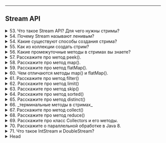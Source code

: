 
---
## Stream API



<details>
        <summary>53.  Что такое Stream API? Для чего нужны стримы?</summary>

## Что такое Stream API? Для чего нужны стримы?

`Stream API` в **Java** – это инструмент для удобной и эффективной обработки коллекций в функциональном стиле.

🔹 **Ключевые особенности**:
* Позволяет **фильтровать**, **сортировать**, **преобразовывать** и **агрегировать** данные.
* Поддерживает **цепочки операций** за счет разделения на промежуточные 
  (_возвращают новый `Stream`_) и терминальные (_возвращают результат_).
* **Не изменяет** исходные коллекции, а создает **новые**.
* Позволяет **использовать многопоточность** (`parallelStream()`).

🎯 **Зачем нужны стримы?**
* ✅ **Упрощают работу с коллекциями** – меньше кода, выше читаемость.
* ✅ **Улучшают производительность** – ленивые вычисления, потоковая обработка.
* ✅ **Делают код декларативным** – "`что делать`", а не "`как делать`".

Стримы делают код **чистым**, **лаконичным** и **эффективным**. 🚀

```text
***** из методички *****
Интерфейс java.util.Stream представляет собой последовательность элементов, над которой можно производить различные операции.
Операции над стримами бывают или промежуточными или терминальными. Терминальные операции возвращают результат определенного типа, а промежуточные операции возвращают тот же стрим. Таким образом вы можете строить цепочки из несколько операций над одним и тем же стримом.
Его задача - упростить работу с наборами данных, в частности, упростить операции фильтрации, сортировки и другие манипуляции с данными.
```
---
</details>




<details>
        <summary>54. Почему Stream называют ленивым?</summary>

## Почему Stream называют ленивым?

`Stream` называют **ленивым**, потому что промежуточные операции (`map()`, `filter()`, `sorted()` и т. д.) 
не выполняются сразу, а **откладываются** до вызова **терминального** метода 
(`forEach()`, `collect()`, `reduce()` и т. д.). Это позволяет Java выполнять операции эффективно, обрабатывая данные только по необходимости.

```text
***** из методички *****
Методы не будут выполняться пока не будет вызван терминальный метод
```
---
</details>



<details>
        <summary>54. Какие существуют способы создания стрима?</summary>

## Какие существуют способы создания стрима?

В **Java Stream API** существует несколько способов создания **стрима**:

🔹 **Базовые способы**:
* **Пустой стрим** → `Stream.empty()`
* **Из коллекции** (`List`, `Set`) → `list.stream()`
* **Из** `Map` → `map.entrySet().stream()`
* **Из массива** → `Arrays.stream(array)`
* **Из заданных элементов** → `Stream.of("1", "2", "3")`

🔹 **Из различных источников**:
* **Из** `BufferedReader` → `reader.lines()` (_поток строк_)
* **Из файловой системы** → `Files.list(path)`, `Files.walk(path)` (_директории/файлы_)
* **Из строки** → `"text".chars()` (`IntStream` _с кодами символов_)

🔹 **Динамическое создание**:
* **Генерация** (`Supplier`) → `Stream.generate(supplier)` (`бесконечный поток`)
* **Итерация** (`UnaryOperator`) → `Stream.iterate(seed, f)` (_последовательность значений_)
* **Диапазоны** (`IntStream`, `LongStream`) → `IntStream.range(1, 10)`, `rangeClosed(1, 10)`
* **Объединение стримов** → `Stream.concat(stream1, stream2)`

**Стрим** можно получить практически **из любого источника данных**. 🚀

```text
***** из методички *****
 Пустой стрим: Stream.empty()
 Стрим из List: list.stream()
 Стрим из Map: map.entrySet().stream()
 Стрим из массива: Arrays.stream(array)
 Стрим из указанных элементов: Stream.of("1", "2", "3")
-Можно получить из BufferedReader при помощи метода lines(), который вернет поток строк из потока символов.
-Из директории на диске при помощи методов Files.list() и Files.walk()
-Можно получить из строки методом chars(), будет IntStream с символами.
-Можно порождать динамически, генерировать при помощи supplier.
-Итерированием какой-то функции
-Можно получить диапазон чисел в виде стрима range и rangeClosed
-Конкатенацией других стримов

```
---
</details>



<details>
        <summary>55. Как из коллекции создать стрим?</summary>

## Как из коллекции создать стрим?

Любая коллекция (`List`, `Set`, `Queue`) поддерживает создание стрима с помощью метода `.stream()`.

📌 Пример:
```java
Collection<String> collection = Arrays.asList("a1", "a2", "a3");
Stream<String> stream = collection.stream();
```
🔹 Дополнительно:
* Параллельный стрим → `collection.parallelStream()` (_для многопоточной обработки_)
* Из `Map` → `map.entrySet().stream()` (_так как `Map` сам по себе **не является** `Collection`_)

```text
***** из методички *****
Collection<String> collection = Arrays.asList("a1", "a2", "a3");
Stream<String> streamFromCollection = collection.stream();
```
---
</details>



<details>
        <summary>56. Какие промежуточные методы в стримах вы знаете?</summary>

## Какие промежуточные методы в стримах вы знаете?

🔹 Основные промежуточные методы:   
✔ `filter(Predicate<T>)` – **фильтрует** элементы по условию.   
✔ `map(Function<T, R>)` – **преобразует** элементы (_например_, `String → Integer`).   
✔ `flatMap(Function<T, Stream<R>>)` – **превращает** элементы в стримы и объединяет их.   
✔ `limit(long n)` – **ограничивает** поток `n` первыми элементами.   
✔ `skip(long n)` – **пропускает** `n` первых элементов.   
✔ `distinct()` – убирает **дубликаты**.   
✔ `sorted(Comparator<T>)` – **сортирует** элементы (_по умолчанию – естественная сортировка_).   
✔ `peek(Consumer<T>)` – выполняет **действие** с элементами (_например, для логирования_).   
✔ `Stream.concat(Stream s1, Stream s2)` – **объединяет** два стрима.   

⚡ **Важно**: Все эти методы не изменяют исходную коллекцию, а создают новый поток данных.

```text
***** из методички *****
filter(boolean - Predicate)
map()
flatMap()
limit(n)
skip(n)
concat(Stream s1, Stream s2)
peek(someFunction)
distinct()
sorted()
```
---
</details>



<details>
        <summary>57. Расскажите про метод peek().</summary>

## Расскажите про метод `peek()`.

`peek()` – это промежуточный метод стрима, для **отладочных действий** 
с каждым элементом **без изменения его структуры** // _но **не модифицирует** данные_.   
Иинкапсулирует `Consumer<T>`.

**Отличие от `map()`**
* `map()` → **преобразует** элемент, возвращая **новый** объект.
* `peek()` → выполняет действие и возвращает **тот же самый объект**    
(_можно изменить его внутреннее состояние, но сам объект остается тем же_).

**Когда использовать `peek()`?**
* ✔ Для **отладки** и **логирования** (_можно посмотреть, как изменяются элементы в стриме_).
* ✔ Для **побочных** эффектов (_например, изменить состояние объекта перед следующим шагом обработки_).

💡 **Важно**: `peek()` выполняется **лениво**, как и все **промежуточные** операции. 
Он сработает **только при вызове терминального метода** (_например_, `collect()`).

⚠ **Не рекомендуется** использовать `peek()` вместо `forEach()`, 
если ваша цель – просто обработка элементов без дальнейших преобразований.   

✅ Изменить элементы в потоке **возможно**, но это ❗**нарушение**❗ концепции **Stream API**, 
так как `peek()` задуман **для отладки**, а не трансформации. // Для изменений используй `map()`.

```text
***** из методички *****
Предполагается, что map() получает на вход один объект, а возвращает другой. Возможно, того же типа, но другой. peek() - это частный случай map(), который возвращает тот же самый объект, который получил на входе, возможно, с изменённым внутренним состоянием. Конечно, можно использовать для этого map(), но есть нюансы. Во-первых, peek() на одну строчку короче - не нужно писать return, Java и так знает, что нужно возвращать. Во-вторых, вы страхуетесь от ошибок - из peek() невозможно вернуть не тот объект, который пришёл на вход.
```
---
</details>



<details>
        <summary>58. Расскажите про метод map().</summary>

## Расскажите про метод `map()`.

Метод `map()` – это **промежуточный** метод, **преобразует каждый элемент** 
по заданному правилу и возвращает **новый поток** с измененными значениями.   
Инкапсулирует **внутренний итератор**, Реализован через `Spliterator` и **Pipeline API**

**Как работает?**
* Принимает **функцию-преобразователь** (`Function<T, R>`).
* Применяет её к **каждому** элементу стрима.
* Возвращает **новый стрим** с преобразованными элементами.

**Когда использовать?**
* ✔ Для **изменения формата** данных (_например, преобразование `String` в `Integer`_).
* ✔ Для **извлечения** вложенных данных из объектов (_например, получение имен из списка пользователей_).

💡 **Важно**: `map()` **не изменяет** сами объекты, а создает **новый стрим** с преобразованными значениями.   
Если требуется работать с вложенными коллекциями, вместо `map()` лучше использовать `flatMap()`.

```text
***** из методички *****
Метод map() заданным образом 
преобразует каждый элемент стрима, 
потом преобразует все объекты 
в итоговый стрим. 
```
---
</details>



<details>
        <summary>59. Расскажите про метод flatMap().</summary>

## Расскажите про метод `flatMap()`.

Метод `flatMap()` используется для **разворачивания вложенных структур** 
и объединения элементов из _подстримов_ **в один общий** поток.

**Как работает?**   
* Принимает **функцию-преобразователь**, которая для **каждого** элемента возвращает **новый** стрим.   
* Затем **объединяет** (_разворачивает_) все полученные подстримы **в один итоговый** стрим.   

**Чем отличается от `map()`?**   
* `map()` – просто **преобразует** элементы (`1:1`).   
* `flatMap()` – **разворачивает** вложенные структуры, создавая **один общий** стрим (`1:N`).   
  _`flatMap()` фактически включает в себя `map()` + `flatten()`_

**Когда использовать?**   
* ✔ Когда элементы представляют коллекции или потоки и их нужно **объединить**.   
* ✔ Когда **из одного** элемента нужно создать **несколько** в итоговом стриме.   

💡 **Важно**: flatMap() не просто заменяет элементы, а разглаживает их в один поток, устраняя вложенность.   

```java
List<List<String>> listOfLists = List.of(
    List.of("apple", "banana"), 
    List.of("cherry", "date")
);

List<String> flatList = listOfLists.stream()
        .flatMap(List::stream) // Преобразуем каждый внутренний список в поток его элементов
        .collect(Collectors.toList()); // Собираем результат в обычный список

System.out.println(flatList); // [apple, banana, cherry, date]
```
```text
***** из методички *****
flatMap возвращает по стриму для каждого объекта в первоначальном стриме, а затем результирующие потоки объединяются в исходный стрим. (Похоже на map, но может создавать из одного элемента несколько)
```
---
</details>



<details>
        <summary>60. Чем отличаются методы map() и flatMap().</summary>

## Чем отличаются методы `map()` и `flatMap()`.

| Метод     | Описание                                                        | Возвращаемый результат                  |
|-----------|-----------------------------------------------------------------|-----------------------------------------|
| `map()`   | Преобразует каждый элемент **в один новый** объект.                 | Один элемент → один элемент (`1:1`).      |
| `flatMap()`| Преобразует каждый элемент **в поток объектов** и затем **объединяет все потоки** в один. | Один элемент → несколько элементов (`1:N`). |

 **Ключевые отличия:**   
✅ `map()` → используется для простых преобразований (например, String → Integer).  
✅ `flatMap()` → используется для работы с вложенными структурами (например, списки внутри списка).   

💡 **Простыми словами**:   
`map()` просто **меняет** элементы, а   
`flatMap()` разглаживает вложенные структуры **в один общий** поток.

```text
***** из методички *****
map для каждого объекта в стриме возвращает по 1 объекту, потом преобразует все объекты в итоговый стрим. flatMap возвращает по стриму для каждого объекта в первоначальном стриме, а затем результирующие потоки объединяются в исходный стрим.
```
---
</details>



<details>
        <summary>61. Расскажите про метод filter()</summary>

## Расскажите про метод `filter()`

Метод `filter()` используется для **фильтрации элементов** в потоке по заданному **условию**.

**Как работает?**   
* Принимает **предикат** (`Predicate<T>`) – функцию, которая проверяет элементы на `true` или `false`.
* Оставляет в стриме только те элементы, которые **прошли** проверку (`true`).
* Возвращает **новый** стрим с **отфильтрованными** элементами.

**Когда использовать?**   
* ✔ **Фильтрация данных** (_например, оставить только четные числа_).
* ✔ **Удаление** ненужных элементов (_например, исключить `null` или пустые строки_).

💡 **Важно**: `filter()` **не изменяет** сами элементы, а просто **отбирает** нужные.

```text
***** из методички *****
фильтрует стрим, возвращая только те элементы, что проходят по условию (Predicate)
Проверяет значение на “true” и “false”
```
---
</details>



<details>
        <summary>62. Расскажите про метод limit()</summary>

## Расскажите про метод `limit()`

Метод `limit(n)` используется для **ограничения количества элементов** в стриме.

**Как работает?**
* Возвращает **новый поток**, содержащий **не более** `n` элементов из исходного стрима.
* Если в потоке **меньше** `n` элементов, вернет **все доступные**.
* Остальные элементы **отбрасываются**.

**Когда использовать?**
* ✔ Для получения **первых** `n` элементов из потока.
* ✔ Для **оптимизации обработки данных** (_например, при работе с большими коллекциями_).

💡 Важно: `limit(n)` работает **лениво** и **останавливает** обработку 
после получения `n` элементов, что **повышает эффективность**.

```text
***** из методички *****
 limit(n) - возвращает новый поток, ограниченный n-результатами
```
---
</details>



<details>
        <summary>63. Расскажите про метод skip()</summary>

## Расскажите про метод `skip()`

Метод `skip(n)` используется для **пропуска первых** `n` элементов в потоке.

**Как работает?**
* Возвращает **новый поток**, **исключая первые** `n` элементов.
* Если в потоке **меньше** `n` элементов, вернется **пустой стрим**.

**Когда использовать?**
* ✔ Для **пропуска первых** `n` элементов (_например, при **постраничной** обработке данных – **пагинации**_).
* ✔ Для **отбрасывания заголовков** или **ненужных данных** в потоке.

💡 **Важно**: `skip(n)` **ленивый**, т.е. **не обрабатывает ненужные** элементы, 
а **сразу исключает** их, что **повышает производительность**.

```text
***** из методички *****
 skip(n) - возвращает новый поток, пропуская первые n элементов
```
---
</details>



<details>
        <summary>64. Расскажите про метод sorted()</summary>

##  Расскажите про метод `sorted()`

Метод `sorted()` используется для **сортировки** элементов в потоке.

**Как работает?**   
* `sorted()` → сортирует элементы естественным порядком (`Comparable`).
* `sorted(Comparator<T>)` → сортирует по заданному **компаратору**.

**Когда использовать?**
* ✔ Для **сортировки** чисел, строк и объектов.
* ✔ Для **кастомной сортировки** по нескольким критериям (_например, сортировка списка по длине строки_).

💡 **Важно**: `sorted()` **создает новый** поток, а **не изменяет исходный**. 
При работе с большими данными может быть затратным по ресурсам.

```text
***** из методички *****
 sorted() - возвращает отсортированный поток
```
---
</details>



<details>
        <summary>65. Расскажите про метод distinct()</summary>

## Расскажите про метод `distinct()`

Метод `distinct()` используется для **удаления дубликатов** в потоке.

**Как работает?**
* Возвращает **новый** поток, в котором **каждый элемент уникален**.
* **Сравнение** элементов выполняется с помощью `equals()`.
* Оставляет **первое** встреченное уникальное значение (по `equals()`).
* Использует `LinkedHashSet` под капотом, (_**сохраняет порядок**, отфильтровывает повторяющиеся_).
* Если поток **параллельный**, порядок может быть **непредсказуемым**.

**Когда использовать?**
* ✔ Для **удаления повторяющихся элементов** в потоке.
* ✔ При **обработке списков с возможными дубликатами**.

💡 **Важно**: `distinct()` требует, чтобы элементы **корректно реализовывали** 
`equals()` и `hashCode()`, иначе дубликаты могут не удалиться.

```text
***** из методички ***** 
 distinct() - возвращает поток 
 равнозначный исходному, но без дубликатов
```
---
</details>



<details>
        <summary>66. _терминальные методы в стримах_</summary>

## Какие терминальные методы в стримах вы знаете?

**🔹 Основные терминальные методы:**

**📌 Обход элементов:**
* `forEach(Consumer)` – выполняет действие **для каждого** элемента.
* `forEachOrdered(Consumer)` – то же, но **сохраняет порядок** обработки.

**📌 Агрегатные операции:**
* `count()` – **количество** элементов в стриме.
* `max(Comparator)` / `min(Comparator)` – находят **максимум**/**минимум** (_возвращают_ `Optional`).

**📌 Поиск элементов:**
* `findAny()` – возвращает **случайный** элемент (`Optional`).
* `findFirst()` – возвращает **первый** элемент (`Optional`).

**📌 Проверка условий:**
* `anyMatch(Predicate)` – есть **хотя бы одно** совпадение? (`boolean`).
* `allMatch(Predicate)` – **все элементы** удовлетворяют условию? (`boolean`).
* `noneMatch(Predicate)` – **ни один** элемент не удовлетворяет? (`boolean`).

**📌 Сборка данных:**
* `collect(Collector)` – **собирает** элементы в **коллекцию**, **строку** или другую структуру.
* `reduce(BinaryOperator)` – сводит поток **к одному значению**, применяя бинарную операцию.
* `toArray()` – преобразует **в массив**.

**⚠️ Особенности:**
* ✅ Терминальный метод **завершает поток** – после него стрим становится **недоступным**.
* ✅ Методы поиска (`findFirst`, `findAny`, `max`, `min`) возвращают `Optional`, чтобы избежать `null`.

🔥 **Stream API** в **Java** – мощный инструмент для работы с данными! 🚀

```text
***** из методички *****
-forEach – принимает consumer, 
    которому будут выведены элементы стрима. 
-forEachOrdered – как и forEach, 
    но гарантирует порядок. 
-count() - подсчет всех значений
-max() - возвращает максимальный элемент
-min() - возвращает минимальный элемент
-findAny() - находится вхождение – 
    сразу возвращает результат
-anyMatch() проверяет на наличие совпадения
-allMatch() – возвращает boolean
-noneMatch() – возвращает boolean 
-findFirst – возвращает первый элемент 
    из стрима, возвращается OptionalInt
-collect – собирает элементы в новое хранилище
-reduce – результат применения бинарного 
    оператора к каждой паре элементов стрима, 
    пока не останется один элемент.
-toArray  - возвращет массив

Терминальный метод можно вызвать только один раз.
Все оконечные методы возвращают Optional - оболочка ответа
(этот специальный тип ввели чтобы не возвращать null)
```
---
</details>



<details>
        <summary>67. Расскажите про метод collect()</summary>

## Расскажите про метод `collect()`

`collect(Collector<T, A, R>)` – **терминальный** метод, который **преобразует** элементы стрима 
в удобную форму: **коллекцию**, **строку**, число и т. д.

**🔹 Что делает `collect()`?**   
📌 **Группирует**, **фильтрует**, **преобразует** данные.   
📌 Позволяет **собирать элементы** в коллекции (`List`, `Set`, `Map`).   
📌 **Объединяет элементы** в строку.   
📌 **Суммирует**, считает **среднее**, **объединяет** объекты.   

**🔹 Основные Collectors:**   
✅ `toList()` / `toSet()` / `toMap()` – сбор в коллекции.   
✅ `joining(delimiter)` – объединение элементов в строку.   
✅ `counting()` – подсчет элементов.   
✅ `summarizingInt`/`Double`/`Long()` – вычисление статистики.   
✅ `groupingBy(Function)` – группировка по критерию (ключ – значение).   
✅ `partitioningBy(Predicate)` – разделение на две группы по условию.   

⚡ `collect()` – универсальный инструмент для обработки данных в Java! 🚀

```java
List<String> list = Stream.of("a", "b", "c").collect(Collectors.toList());
```

```text
***** из методички *****
Stream.collect () является одним из терминальных методов. Это позволяет выполнять изменяемые операции свертывания (переупаковка элементов в некоторые структуры данных и применение некоторой дополнительной логики, объединение их и т. Д.)
Преобразует стрим в коллекцию
```
---
</details>



<details>
        <summary>68. Расскажите про метод reduce()</summary>

## Расскажите про метод `reduce()`

`reduce()` – **терминальный** метод, выполняющий агрегирование элементов стрима 
и возвращающий **единый** результат.

**🔹 Что делает `reduce()`?**   
📌 **Объединяет** элементы с помощью **бинарной функции**.   
📌 Позволяет выполнять операции **сложения**, **умножения**, **поиска максимума/минимума** и другие.   
📌 Работает **без промежуточных коллекций**, сразу сворачивая поток в одно значение.   

**🔹 Три варианта `reduce()`:**   
✅ `reduce(BinaryOperator<T> accumulator)` – сворачивает элементы без начального значения (_возвращает_ `Optional<T>`).   
✅ `reduce(T identity, BinaryOperator<T> accumulator)` – использует начальное значение, возвращает `T`.   
✅ `reduce(U identity, BiFunction<U, T, U> accumulator, BinaryOperator<U> combiner)` – 
используется для параллельных потоков (_разделение и объединение_).   

⚡ `reduce()` – мощный инструмент для вычислений и обработки данных в **Java**! 🚀

---

🔹 Пример 1: Сумма всех чисел
```java
List<Integer> numbers = Arrays.asList(1, 2, 3, 4, 5);

int sum = numbers.stream()
        .reduce(0, (a, b) -> a + b); // Начальное значение 0

System.out.println(sum); // Вывод: 15
```
✅ Используется начальное значение (`0`), поэтому возвращается `int`.

---
🔹 Пример 2: Нахождение максимального значения
```java
List<Integer> numbers = Arrays.asList(3, 7, 2, 8, 5);

Optional<Integer> max = numbers.stream()
                               .reduce(Integer::max);

max.ifPresent(System.out::println); // Вывод: 8
```
✅ Без начального значения, результат в `Optional<Integer>`, чтобы избежать `null`.

---
🔹 Пример 3: Конкатенация строк
```java
List<String> words = Arrays.asList("Java", "Stream", "API");

String result = words.stream()
                     .reduce("", (a, b) -> a + " " + b);

System.out.println(result.trim()); // Вывод: "Java Stream API"
```
✅ Используется строка `""` как начальное значение.

---
🔹 Пример 4: Произведение чисел (для параллельного стрима)
```java
List<Integer> numbers = Arrays.asList(2, 3, 4);

int product = numbers.parallelStream()
                     .reduce(1, (a, b) -> a * b, (a, b) -> a * b);

System.out.println(product); // Вывод: 24
```
✅ Третий параметр combiner нужен для параллельных вычислений.

---
🔹 Пример 5: Поиск максимального значения (для параллельного стрима)
```java
List<Integer> numbers = Arrays.asList(3, 7, 2, 8, 5);

Optional<Integer> max = numbers.parallelStream()
                               .reduce(Integer::max);

max.ifPresent(System.out::println); // Вывод: 8
```
✅ Без начального значения, результат в Optional<Integer>, чтобы избежать null.

---

```text
***** из методички *****
позволяет выполнять агрегатные функции и возвращать один результат.
-
Результат применения бинарного оператора к каждой паре элементов стрима, пока не останется один элемент.
Позволяет выполнять агрегатные функции на всей коллекцией и возвращать один результат
```
---
</details>



<details>
        <summary>69. Расскажите про класс Collectors и его методы.</summary>

## Расскажите про класс `Collectors` и его методы.

📌 `Collectors` – это утилитарный класс, предоставляющий готовые методы 
для сбора элементов стрима в **коллекции**, **строки**, **группировки** и **агрегации** данных.   
Используется вместе с `.collect()`.

**🔹 Основные методы `Collectors`**   
✔ `toList()` → **Собирает** элементы в `List<T>`   
✔ `toSet()` → **Собирает** элементы в `Set<T>`   
✔ `toMap(k, v)` → **Преобразует** в `Map<K, V>`   
✔ `joining()` → **Объединяет** строки (`String`)   
✔ `counting()` → **Считает** количество элементов   
✔ `summingInt()`, `summingDouble()` → **Сумма** чисел   
✔ `averagingInt()`, `averagingDouble()` → **Среднее** значение   
✔ `groupingBy()` → **Группировка** по ключу (`Map<K, List<V>>`)   
✔ `partitioningBy()` → **Разделение** по предикату (`Map<Boolean, List<T>>`)   
✔ `collectingAndThen()` → **Преобразует** результат сбора   

---
**Примеры:**

```java
List<String> words = List.of("apple", "banana", "cherry", "date");
System.out.println(words.stream().collect(Collectors.groupingBy(String::length))); // Группируем слова по длине и выводим результат
```

```java
List<String> names = List.of("Alice", "Bob", "Charlie");
System.out.println(names.stream().collect(Collectors.joining(", "))); // Объединяем имена через ", " и печатаем
```

---

```text
***** из методички *****
Нужен для того, чтобы упаковывать стримы в коллекции:
toList() - преобразует поток в список — List<T>
toSet() - преобразует поток в список — Set<T>
toMap() - преобразует поток в список — Map<K, V>
Используются в методе collect().
```
---
</details>



<details>
        <summary>70. Расскажите о параллельной обработке в Java 8.</summary>

## Расскажите о параллельной обработке в `Java 8`.

📌 **Параллельные стримы** позволяют автоматически разделять обработку данных 
между **несколькими** потоками, используя **Fork/Join Framework** под капотом.

**🔹 Основные методы**
* ✔ `parallel()` → Преобразует обычный `Stream` в **параллельный**
* ✔ `sequential()` → Обратно превращает поток в **последовательный**
* ✔ `parallelStream()` → Создаёт **сразу параллельный стрим** из коллекции

💡 **Важно**: Если система **однопоточная**, параллельная обработка будет выполняться **как последовательная**.

🚀 Используется для **ускорения вычислений** при работе с **большими** объемами данных.

---
**Примеры:**

```java
IntStream.range(1, 10)
    .parallel()  // Включаем параллельную обработку
    .forEach(System.out::println);
```
```java
IntStream.range(1, 10)
    .parallel()
    .forEachOrdered(System.out::println); // Если нужен упорядоченный вывод
```

```text
***** из методички *****
Чтобы сделать обычный последовательный поток параллельным, 
надо вызвать у объекта Stream метод parallel(внутри потока). 
А обратный метод - sequential(). 

Кроме того, можно также использовать блокирующий метод 
parallelStream() интерфейса Collection для создания 
параллельного потока из коллекции. 
В то же время если рабочая машина не является многоядерной, 
то поток будет выполняться как последовательный.

Работает на фреймворке fork/join(под капотом).
Кроме того, можно также использовать метод parallelStream() 
(над стримами потока) интерфейса Collection для создания 
параллельного потока из коллекции. - сразу создается 
параллельнй стрим.
```
---
</details>



<details>
        <summary>71. Что такое IntStream и DoubleStream?</summary>

## Что такое `IntStream` и `DoubleStream`?

📌 **Специализированные стримы** для примитивов (`int`, `long`, `double`), 
так как **дженерики не поддерживают примитивные типы**.

🚀 Работают **быстрее** по сравнению со стримами обёрток (`Stream<Integer>`, `Stream<Double>`), 
избегая автоупаковки (_autoboxing_).

**🔹 Основные методы**   
* ✔ `sum()` → **сумма** всех элементов   
* ✔ `average()` → **среднее** значение (`OptionalDouble`)   
* ✔ `mapToObj()` → преобразует **примитивы** в **объекты**   

Используются для эффективной работы с числовыми данными в потоках.

---

```java
System.out.println(IntStream.range(1, 5).sum()); // Суммируем числа от 1 до 4 (не включая 5)
```

```java
System.out.println(DoubleStream.of(1.5, 2.5, 3.5).average().orElse(0)); // Находим среднее среди 1.5, 2.5, 3.5, если пусто — 0
```

```text
***** из методички *****
В Java 8 создание Stream-ов примитивов 
напрямую невозможно, из-за дженериков. 

Но разработчики сделали 3 Stream-а примитивов : 
IntStream, LongStream, DoubleStream. 

Работает быстрее, чем стрим с классами-обертками.

Поддерживают дополнительные терминальный методы 
sum(), average(), mapToObj()
```
---
</details>



<details>
        <summary>Head</summary>

```text
***** из методички *****
```
---
</details>

